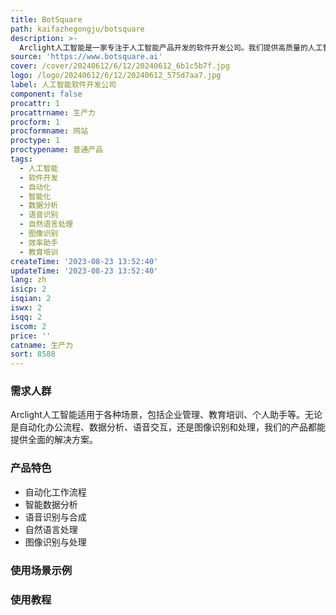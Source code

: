 ```yaml
---
title: BotSquare
path: kaifazhegongju/botsquare
description: >-
  Arclight人工智能是一家专注于人工智能产品开发的软件开发公司。我们提供高质量的人工智能解决方案，帮助客户实现自动化、智能化的工作流程。我们的产品具有强大的功能和优势，定价合理并与客户需求匹配。无论是在企业、教育还是个人领域，Arclight人工智能都能提供可靠的解决方案。
source: 'https://www.botsquare.ai'
cover: /cover/20240612/6/12/20240612_6b1c5b7f.jpg
logo: /logo/20240612/6/12/20240612_575d7aa7.jpg
label: 人工智能软件开发公司
component: false
procattr: 1
procattrname: 生产力
procform: 1
procformname: 网站
proctype: 1
proctypename: 普通产品
tags:
  - 人工智能
  - 软件开发
  - 自动化
  - 智能化
  - 数据分析
  - 语音识别
  - 自然语言处理
  - 图像识别
  - 效率助手
  - 教育培训
createTime: '2023-08-23 13:52:40'
updateTime: '2023-08-23 13:52:40'
lang: zh
isicp: 2
isqian: 2
iswx: 2
isqq: 2
iscom: 2
price: ''
catname: 生产力
sort: 8588
---
```




### 需求人群
Arclight人工智能适用于各种场景，包括企业管理、教育培训、个人助手等。无论是自动化办公流程、数据分析、语音交互，还是图像识别和处理，我们的产品都能提供全面的解决方案。

### 产品特色
- 自动化工作流程
- 智能数据分析
- 语音识别与合成
- 自然语言处理
- 图像识别与处理

### 使用场景示例


### 使用教程


  
